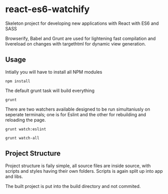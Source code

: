 # react-es6-watchify

Skeleton project for developing new applications with React with ES6 and SASS

Browserify, Babel and Grunt are used for lightening fast compilation and livereload on changes with targethtml for dynamic view generation.


## Usage

Intially you will have to install all NPM modules

    npm install
    
The default grunt task will build everything

    grunt
    
There are two watchers available designed to be run simultaniusly on seperate terminals; one is for Eslint and the other for rebuilding and reloading the page.

    grunt watch:eslint

    grunt watch-all

## Project Structure

Project structure is faily simple, all source files are inside source, with scripts and styles having their own folders. Scripts is again split up into app and libs.

The built project is put into the build directory and not commited.
